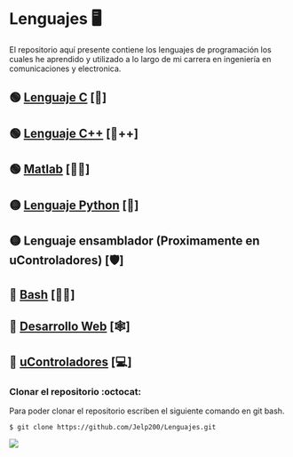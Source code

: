 # Lenguajes :desktop_computer:
El repositorio aquí presente contiene los lenguajes de programación los cuales he aprendido y utilizado a lo largo de mi carrera en ingeniería en
comunicaciones y electronica.

## :green_circle: <a href="01 - C/LEEME.md">Lenguaje C</a> [:croissant:]
## :green_circle: <a href="02 - C++/LEEME.md">Lenguaje C++</a> [:croissant:++]
## :green_circle: <a href="03 - Matlab/LEEME.md">Matlab</a> [:man_scientist:]
## :yellow_circle: <a href="04 - Python/LEEME.md">Lenguaje Python</a> [:snake:]
## :yellow_circle: Lenguaje ensamblador (Proximamente en uControladores) [:shield:]
## :red_circle: <a href="06 - Bash/LEEME.md">Bash</a> [:technologist:]
## :red_circle: <a href="07 - Web/LEEME.md">Desarrollo Web</a> [:spider_web:]
## :red_circle: <a href="#">uControladores</a> [:computer:]


### Clonar el repositorio :octocat:
Para poder clonar el repositorio escriben el siguiente comando en git bash.
```git
$ git clone https://github.com/Jelp200/Lenguajes.git
```

<div>
  <img src="https://user-images.githubusercontent.com/66091809/231024378-3362413c-59b3-47bc-9c76-f81d38e9a999.png"/>
</div>
